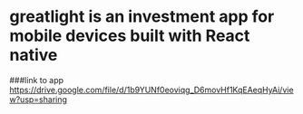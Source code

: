 # greatlight is an investment app for mobile devices built with React native

###link to app https://drive.google.com/file/d/1b9YUNf0eoviqg_D6movHf1KqEAeqHyAi/view?usp=sharing
